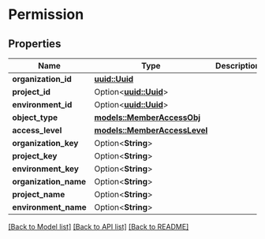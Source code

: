 # Permission

## Properties

Name | Type | Description | Notes
------------ | ------------- | ------------- | -------------
**organization_id** | [**uuid::Uuid**](uuid::Uuid.md) |  | 
**project_id** | Option<[**uuid::Uuid**](uuid::Uuid.md)> |  | [optional]
**environment_id** | Option<[**uuid::Uuid**](uuid::Uuid.md)> |  | [optional]
**object_type** | [**models::MemberAccessObj**](MemberAccessObj.md) |  | 
**access_level** | [**models::MemberAccessLevel**](MemberAccessLevel.md) |  | 
**organization_key** | Option<**String**> |  | [optional]
**project_key** | Option<**String**> |  | [optional]
**environment_key** | Option<**String**> |  | [optional]
**organization_name** | Option<**String**> |  | [optional]
**project_name** | Option<**String**> |  | [optional]
**environment_name** | Option<**String**> |  | [optional]

[[Back to Model list]](../README.md#documentation-for-models) [[Back to API list]](../README.md#documentation-for-api-endpoints) [[Back to README]](../README.md)


